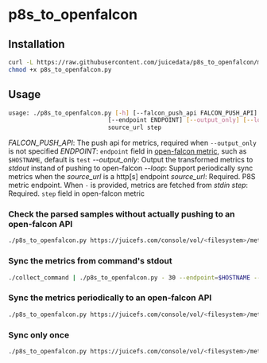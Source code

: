 # p8s_to_openfalcon

## Installation

```bash
curl -L https://raw.githubusercontent.com/juicedata/p8s_to_openfalcon/master/p8s_to_openfalcon.py
chmod +x p8s_to_openfalcon.py
```

## Usage
```bash
usage: ./p8s_to_openfalcon.py [-h] [--falcon_push_api FALCON_PUSH_API]
                            [--endpoint ENDPOINT] [--output_only] [--loop]
                            source_url step
```
_FALCON_PUSH_API_: The push api for metrics, required when `--output_only` is not specified
_ENDPOINT_: `endpoint` field in [open-falcon metric](https://book.open-falcon.org/zh_0_2/usage/data-push.html#api%E8%AF%A6%E8%A7%A3), such as `$HOSTNAME`, default is `test`
_--output_only_: Output the transformed metrics to _stdout_ instand of pushing to open-falcon
_--loop_: Support periodically sync metrics when the _source_url_ is a http[s] endpoint
_source_url_: Required. P8S metric endpoint. When `-` is provided, metrics are fetched from _stdin_
_step_: Required. `step` field in open-falcon metric

### Check the parsed samples without actually pushing to an open-falcon API
  ```bash
./p8s_to_openfalcon.py https://juicefs.com/console/vol/<filesystem>/metrics?token=<token> 10 --output_only
  ```

### Sync the metrics from command's stdout
```bash
./collect_command | ./p8s_to_openfalcon.py - 30 --endpoint=$HOSTNAME --falcon_push_api <your_openfalcon_host>/v1/push
```

### Sync the metrics periodically to an open-falcon API
  ```bash
./p8s_to_openfalcon.py https://juicefs.com/console/vol/<filesystem>/metrics?token=<token> 10 --falcon_push_api <your_openfalcon_host>/v1/push --loop
```

### Sync only once
  ```bash
./p8s_to_openfalcon.py https://juicefs.com/console/vol/<filesystem>/metrics?token=<token> 10 --falcon_push_api <your_openfalcon_host>/v1/push
```
